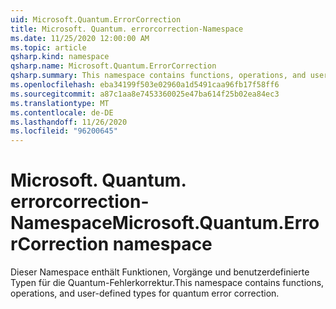 ```yaml
---
uid: Microsoft.Quantum.ErrorCorrection
title: Microsoft. Quantum. errorcorrection-Namespace
ms.date: 11/25/2020 12:00:00 AM
ms.topic: article
qsharp.kind: namespace
qsharp.name: Microsoft.Quantum.ErrorCorrection
qsharp.summary: This namespace contains functions, operations, and user-defined types for quantum error correction.
ms.openlocfilehash: eba34199f503e02960a1d5491caa96fb17f58ff6
ms.sourcegitcommit: a87c1aa8e7453360025e47ba614f25b02ea84ec3
ms.translationtype: MT
ms.contentlocale: de-DE
ms.lasthandoff: 11/26/2020
ms.locfileid: "96200645"
---
```

# <a name="microsoftquantumerrorcorrection-namespace"></a><span data-ttu-id="f37cc-102">Microsoft. Quantum. errorcorrection-Namespace</span><span class="sxs-lookup"><span data-stu-id="f37cc-102">Microsoft.Quantum.ErrorCorrection namespace</span></span>

<span data-ttu-id="f37cc-103">Dieser Namespace enthält Funktionen, Vorgänge und benutzerdefinierte Typen für die Quantum-Fehlerkorrektur.</span><span class="sxs-lookup"><span data-stu-id="f37cc-103">This namespace contains functions, operations, and user-defined types for quantum error correction.</span></span>

